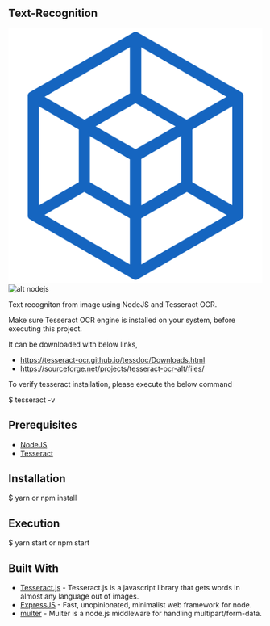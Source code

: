 ## Text-Recognition

![alt tesseract](https://raw.githubusercontent.com/naptha/tesseract.js/HEAD/docs/images/tesseract.png)
![alt nodejs](https://nodejs.org/static/images/logo.svg)

Text recogniton from image using NodeJS and Tesseract OCR.

Make sure Tesseract OCR engine is installed on your system, before executing this project.

It can be downloaded with below links,

- https://tesseract-ocr.github.io/tessdoc/Downloads.html
- https://sourceforge.net/projects/tesseract-ocr-alt/files/

To verify tesseract installation, please execute the below command

$ tesseract -v

## Prerequisites

- [NodeJS](https://nodejs.org)
- [Tesseract](https://github.com/tesseract-ocr/tesseract)

## Installation

$ yarn or npm install

## Execution

$ yarn start or npm start

## Built With

- [Tesseract.js](https://github.com/naptha/tesseract.js) - Tesseract.js is a javascript library that gets words in almost any language out of images.
- [ExpressJS](https://expressjs.com) - Fast, unopinionated, minimalist web framework for node.
- [multer](https://github.com/expressjs/multer) - Multer is a node.js middleware for handling multipart/form-data.
